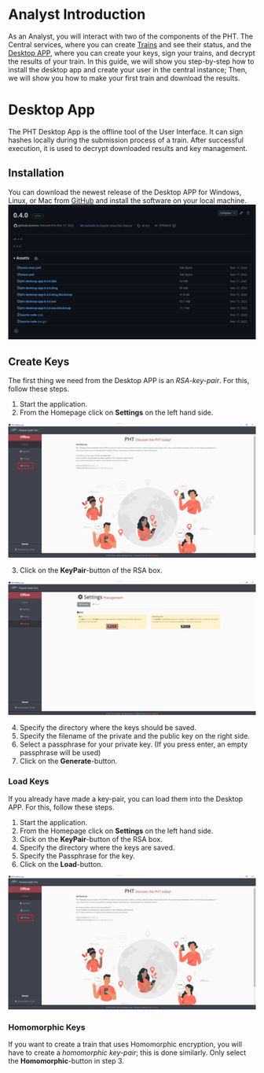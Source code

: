 # Analyst Introduction
As an Analyst, you will interact with two of the components of the PHT. The Central services, where you can create [Trains](/guide/introduction/trains.md) and see their status,
and the [Desktop APP](#desktop-app), where you can create your keys, sign your trains, and decrypt the results of your train. 
In this guide, we will show you step-by-step how to install the desktop app and create your user in the central instance; Then, we will show you how to make your first train and download the results.   
# Desktop App

The PHT Desktop App is the offline tool of the User Interface. It can sign hashes locally during the submission process of a train.
After successful execution, it is used to decrypt downloaded results and key management.  

## Installation

You can download the newest release of the Desktop APP for Windows, Linux, or Mac from [GitHub](https://github.com/PHT-Medic/desktop-app/releases/latest) and
install the software on your local machine.
[![download](/images/offline_tool_images/download_app.png)](/images/offline_tool_images/download_app.png)
## Create Keys
The first thing we need from the Desktop APP is an *RSA-key-pair*. For this, follow these steps.

1. Start the application.
2. From the Homepage click on **Settings** on the left hand side.

[![Offline Tool Start](/images/offline_tool_images/settings.png)](/images/offline_tool_images/settings.png)
      
3. Click on the **KeyPair**-button of the RSA box.

[![Offline Tool KeyPairs](/images/offline_tool_images/encryption.png)](/images/offline_tool_images/encryption.png)
      

4. Specify the directory where the keys should be saved.
5. Specify the filename of the private and the public key on the right side.
6. Select a passphrase for your private key. (If you press enter, an empty passphrase will be used)
7. Click on the **Generate**-button.

### Load Keys
If you already have made a key-pair, you can load them into the Desktop APP. For this, follow these steps.

1. Start the application.
2. From the Homepage click on **Settings** on the left hand side.
3. Click on the **KeyPair**-button of the RSA box.
4. Specify the directory where the keys are saved.
5. Specify the Passphrase for the key.
6. Click on the **Load**-button.

[![Offline Tool Start](/images/offline_tool_images/settings.png)](/images/offline_tool_images/settings.png)

### Homomorphic Keys
If you want to create a train that uses Homomorphic encryption, you will have to create a *homomorphic key-pair*; this is done similarly.
Only select the **Homomorphic**-button in step 3.

